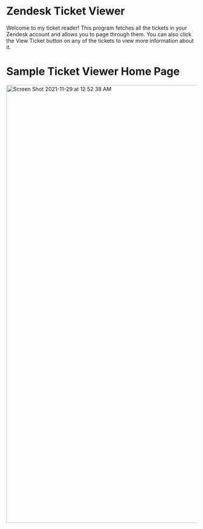 # Zendesk Ticket Viewer

Welcome to my ticket reader! This program fetches all the tickets in your Zendesk account and allows you to page through them. You can also click the View Ticket button on any of the tickets to view more information about it. 

# Sample Ticket Viewer Home Page

<img width="1160" alt="Screen Shot 2021-11-29 at 12 52 38 AM" src="https://user-images.githubusercontent.com/52947849/143836664-cde5eb16-0ade-4155-b8d9-5e4c1220c750.png">
